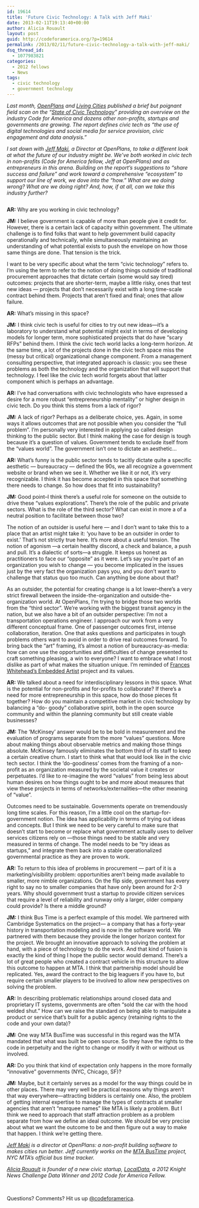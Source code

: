 ```yaml
---
id: 19614
title: 'Future Civic Technology: A Talk with Jeff Maki'
date: 2013-02-11T19:13:40+00:00
author: Alicia Rouault
layout: post
guid: http://codeforamerica.org/?p=19614
permalink: /2013/02/11/future-civic-technology-a-talk-with-jeff-maki/
dsq_thread_id:
  - 1077983821
categories:
  - 2012 fellows
  - News
tags:
  - civic technology
  - government technology
---
```

_Last month, <a href="http://openplans.org/" target="_blank">OpenPlans</a> and <a href="http://www.livingcities.org/" target="_blank">Living Cities</a> published a brief but poignant field scan on the &#8220;<a href="http://www.livingcities.org/knowledge/media/?action=view&id=94" target="_blank">State of Civic Technology</a>&#8221; providing an overview on the industry Code for America and dozens other non-profits, startups and governments are growing. The report defines civic tech as &#8220;the use of digital technologies and social media for service provision, civic engagement and data analysis.&#8221;_ 

_I sat down with <a href="http://www.jeffmaki.com/" target="_blank">Jeff Maki</a>, a Director at OpenPlans, to take a different look at what the future of our industry might be. We&#8217;ve both worked in civic tech in non-profits (Code for America fellow, Jeff at OpenPlans) and as entrepreneurs in this arena. Building on the report&#8217;s suggestions to &#8220;share success and failure&#8221; and work toward a comprehensive &#8220;ecosystem&#8221; to support our line of work, we dove into the &#8220;how.&#8221; What are we doing wrong? What are we doing right? And, how, if at all, can we take this industry further?_

[<img class="size-full wp-image-20330" title="karelmartens" src="http://codeforamerica.org/wp-content/uploads/2013/02/karelmartens.jpg" alt="" />](http://media.tumblr.com/tumblr_mcf1d0iScH1ru82ue.jpg) 

**AR:** Why are you working in civic technology?

**JM:** I believe government is capable of more than people give it credit for. However, there is a certain lack of capacity within government. The ultimate challenge is to find folks that want to help government build capacity operationally and technically, while simultaneously maintaining an understanding of what potential exists to push the envelope on how those same things are done. That tension is the trick.

I want to be very specific about what the term “civic technology” refers to. I’m using the term to refer to the notion of doing things outside of traditional procurement approaches that dictate certain (some would say tired) outcomes: projects that are shorter-term, maybe a little risky, ones that test new ideas — projects that don’t necessarily exist with a long time-scale contract behind them. Projects that aren’t fixed and final; ones that allow failure.

**AR:** What’s missing in this space?

**JM:** I think civic tech is useful for cities to try out new ideas—it’s a laboratory to understand what potential might exist in terms of developing models for longer term, more sophisticated projects that do have “scary RFPs” behind them. I think the civic tech world lacks a long-term horizon. At the same time, a lot of the projects done in the civic tech space miss the (messy but critical) organizational change component. From a management consulting perspective, that integrated approach is classic: you see these problems as both the technology and the organization that will support that technology. I feel like the civic tech world forgets about that latter component which is perhaps an advantage.

**AR:** I’ve had conversations with civic technologists who have expressed a desire for a more robust “entrepreneurship mentality” or higher design in civic tech. Do you think this stems from a lack of rigor?

**JM:** A lack of rigor? Perhaps as a deliberate choice, yes. Again, in some ways it allows outcomes that are not possible when you consider the “full problem”. I’m personally very interested in applying so called design thinking to the public sector. But I think making the case for design is tough because it’s a question of values. Government tends to exclude itself from the “values world”. The government isn’t one to dictate an aesthetic&#8230;

**AR:** What’s funny is the public sector tends to tacitly dictate quite a specific aesthetic — bureaucracy — defined the 90s, we all recognize a government website or brand when we see it. Whether we like it or not, it’s very recognizable. I think it has become accepted in this space that something there needs to change. So how does that fit into sustainability?

**JM:** Good point&#8211;I think there’s a useful role for someone on the outside to drive these “values explorations”. There’s the role of the public and private sectors. What is the role of the third sector? What can exist in more a of a neutral position to facilitate between those two?

The notion of an outsider is useful here — and I don’t want to take this to a place that an artist might take it: ‘you have to be an outsider in order to exist.’ That’s not strictly true here. It’s more about a useful tension. The notion of agonism —a certain healthy discord, a check and balance, a push and pull. It’s a dialectic of sorts—a struggle. It keeps us honest as practitioners to face our “opposite” as it were. Let’s say you’re part of an organization you wish to change — you become implicated in the issues just by the very fact the organization pays you, and you don’t want to challenge that status quo too much. Can anything be done about that?

As an outsider, the potential for creating change is a lot lower&#8211;there’s a very strict firewall between the inside-the-organization and outside-the-organization world. At OpenPlans, I’m trying to bridge those two worlds from the “third sector”. We’re working with the biggest transit agency in the nation, but we also have a bit of an outsider perspective: I’m not a transportation operations engineer. I approach our work from a very different conceptual frame. One of passenger outcomes first, intense collaboration, iteration. One that asks questions and participates in tough problems others want to avoid in order to drive real outcomes forward. To bring back the “art” framing, it’s almost a notion of bureaucracy-as-media: how can one use the opportunities and difficulties of change presented to craft something pleasing, a win to everyone? I want to embrace what I most dislike as part of what makes the situation unique. I’m reminded of <a href="http://embeddedartistproject.com/whatdoartistsknow.html" target="_blank">Frances Whitehead’s Embedded Artist</a> project and its values.

**AR:** We talked about a need for interdisciplinary lessons in this space. What is the potential for non-profits and for-profits to collaborate? If there’s a need for more entrepreneurship in this space, how do those pieces fit together? How do you maintain a competitive market in civic technology by balancing a “do- goody” collaborative spirit, both in the open source community and within the planning community but still create viable businesses?

**JM:** The ‘McKinsey’ answer would be to be bold in measurement and the evaluation of programs separate from the more “values” questions. More about making things about observable metrics and making those things absolute. McKinsey famously eliminates the bottom third of its staff to keep a certain creative churn. I start to think what that would look like in the civic tech sector. I think the ‘do-goodiness’ comes from the framing of a non-profit as an organization measured by the societal value it creates or perpetuates. I’d like to re-imagine the word “values” from being less about human desires on how things ought to be and more about measures that view these projects in terms of networks/externalities—the other meaning of “value”. 

Outcomes need to be sustainable. Governments operate on tremendously long time scales. For this reason, I’m a little cool on the startup-for-government notion. The idea has applicability in terms of trying out ideas and concepts. But I think we need to be very careful to make sure that doesn’t start to become or replace what government actually uses to deliver services citizens rely on —those things need to be stable and very measured in terms of change. The model needs to be “try ideas as startups,” and integrate them back into a stable operationalized governmental practice as they are proven to work. 

**AR:** To return to this idea of problems in procurement — part of it is a marketing/visibility problem: opportunities aren’t being made available to smaller, more nimble organizations. On the flip side, government has every right to say no to smaller companies that have only been around for 2-3 years. Why should government trust a startup to provide citizen services that require a level of reliability and runway only a larger, older company could provide? Is there a middle ground?

**JM:** I think Bus Time is a perfect example of this model. We partnered with Cambridge Systematics on the project— a company that has a forty-year history in transportation modeling and is now in the software world. We partnered with them because they provide the longer horizon context for the project. We brought an innovative approach to solving the problem at hand, with a piece of technology to do the work. And that kind of fusion is exactly the kind of thing I hope the public sector would demand. There’s a lot of great people who created a contract vehicle in this structure to allow this outcome to happen at MTA. I think that partnership model should be replicated. Yes, award the contract to the big leaguers if you have to, but require certain smaller players to be involved to allow new perspectives on solving the problem.

**AR:** In describing problematic relationships around closed data and proprietary IT systems, governments are often “sold the car with the hood welded shut.” How can we raise the standard on being able to manipulate a product or service that’s built for a public agency (retaining rights to the code and your own data)?

**JM:** One way MTA BusTime was successful in this regard was the MTA mandated that what was built be open source. So they have the rights to the code in perpetuity and the right to change or modify it with or without us involved. 

**AR:** Do you think that kind of expectation only happens in the more formally “innovative” governments (NYC, Chicago, SF)?

**JM:** Maybe, but it certainly serves as a model for the way things could be in other places. There may very well be practical reasons why things aren’t that way everywhere—attracting bidders is certainly one. Also, the problem of getting internal expertise to manage the types of contracts at smaller agencies that aren’t “marquee names” like MTA is likely a problem. But I think we need to approach that staff attraction problem as a problem separate from how we define an ideal outcome. We should be very precise about what we want the outcome to be and then figure out a way to make that happen. I think we’re getting there. 

_<a href="http://www.jeffmaki.com/" target="_blank">Jeff Maki</a> is a director at OpenPlans: a non-profit building software to makes cities run better. Jeff currently works on the <a href="http://bustime.mta.info/" target="_blank">MTA BusTime</a> project, NYC MTA’s official bus time tracker._

_<a href="http://aliciarouault.com/about" target="_blank">Alicia Rouault</a> is founder of a new civic startup, <a href="http://localdata.com/" target="_blank">LocalData</a>, a 2012 Knight News Challenge Data Winner and 2012 Code for America Fellow._

&nbsp;

Questions? Comments? Hit us up <a href="http://twitter.com/codeforamerica" target="_blank">@codeforamerica</a>.